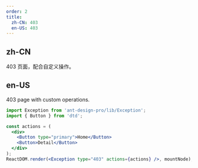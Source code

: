 ```yaml
---
order: 2
title:
  zh-CN: 403
  en-US: 403
---
```


## zh-CN

403 页面，配合自定义操作。

## en-US

403 page with custom operations.

```jsx
import Exception from 'ant-design-pro/lib/Exception';
import { Button } from 'dtd';

const actions = (
  <div>
    <Button type="primary">Home</Button>
    <Button>Detail</Button>
  </div>
);
ReactDOM.render(<Exception type="403" actions={actions} />, mountNode);
```
